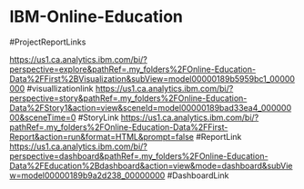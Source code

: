 # IBM-Online-Education
#ProjectReportLinks

https://us1.ca.analytics.ibm.com/bi/?perspective=explore&pathRef=.my_folders%2FOnline-Education-Data%2FFirst%2BVisualization&subView=model00000189b5959bc1_00000000  #visuallizationlink
https://us1.ca.analytics.ibm.com/bi/?perspective=story&pathRef=.my_folders%2FOnline-Education-Data%2FStory1&action=view&sceneId=model00000189bad33ea4_00000000&sceneTime=0 #StoryLink
https://us1.ca.analytics.ibm.com/bi/?pathRef=.my_folders%2FOnline-Education-Data%2FFirst-Report&action=run&format=HTML&prompt=false #ReportLink
https://us1.ca.analytics.ibm.com/bi/?perspective=dashboard&pathRef=.my_folders%2FOnline-Education-Data%2FEducation%2Bdashboard&action=view&mode=dashboard&subView=model00000189b9a2d238_00000000 #DashboardLink
